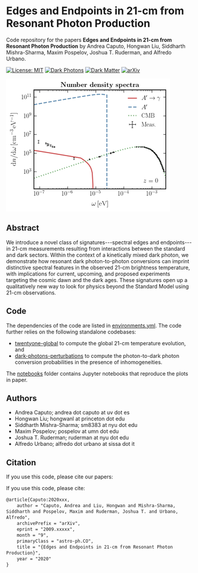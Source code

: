 # Edges and Endpoints in 21-cm from Resonant Photon Production

Code repository for the papers
**Edges and Endpoints in 21-cm from Resonant Photon Production**
by Andrea Caputo, Hongwan Liu, Siddharth Mishra-Sharma, Maxim Pospelov, Joshua T. Ruderman, and Alfredo Urbano.

[![License: MIT](https://img.shields.io/badge/License-MIT-red.svg)](https://opensource.org/licenses/MIT)
[![Dark Photons](https://img.shields.io/badge/Photons-Dark-yellowgreen.svg)](./)
[![Dark Matter](https://img.shields.io/badge/Matter-Dark-black.svg)](./)
[![arXiv](https://img.shields.io/badge/arXiv-2008.xxxxx%20-green.svg)](https://arxiv.org/abs/2008.xxxxx)

![Photon spectra](notebooks/plots/dn_domega.png) 

## Abstract

We introduce a novel class of signatures---spectral edges and endpoints---in 21-cm measurements resulting from interactions between the standard and dark sectors. Within the context of a kinetically mixed dark photon, we demonstrate how resonant dark photon-to-photon conversions can imprint distinctive spectral features in the observed 21-cm brightness temperature, with implications for current, upcoming, and proposed experiments targeting the cosmic dawn and the dark ages. These signatures open up a qualitatively new way to look for physics beyond the Standard Model using 21-cm observations.

## Code

The dependencies of the code are listed in [environments.yml](environment.yml). The code further relies on the following standalone codebases:
- [twentyone-global](https://github.com/smsharma/twentyone-global) to compute the global 21-cm temperature evolution, and
- [dark-photons-perturbations](https://github.com/smsharma/dark-photons-perturbations) to compute the photon-to-dark photon conversion probabilities in the presence of inhomogeneities.

The [notebooks](notebooks/) folder contains Jupyter notebooks that reproduce the plots in paper.

## Authors

-  Andrea Caputo; andrea dot caputo at uv dot es
-  Hongwan Liu; hongwanl at princeton dot edu
-  Siddharth Mishra-Sharma; sm8383 at nyu dot edu
-  Maxim Pospelov; pospelov at umn dot edu
-  Joshua T. Ruderman; ruderman at nyu dot edu
-  Alfredo Urbano; alfredo dot urbano at sissa dot it

## Citation

If you use this code, please cite our papers:

If you use this code, please cite:

```
@article{Caputo:2020xxx,
    author = "Caputo, Andrea and Liu, Hongwan and Mishra-Sharma, Siddharth and Pospelov, Maxim and Ruderman, Joshua T. and Urbano, Alfredo",
    archivePrefix = "arXiv",
    eprint = "2009.xxxxx",
    month = "9",
    primaryClass = "astro-ph.CO",
    title = "{Edges and Endpoints in 21-cm from Resonant Photon Production}",
    year = "2020"
}
```